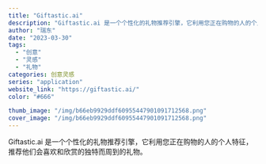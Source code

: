 ```yaml
---
title: "Giftastic.ai"
description: "Giftastic.ai 是一个个性化的礼物推荐引擎，它利用您正在购物的人的个人特征，推荐他们会喜欢和欣赏的独特而周到的"
author: "瑞东"
date: "2023-03-30"
tags:
  - "创意"
  - "灵感"
  - "礼物"
categories: 创意灵感
series: "application"
website_link: "https://giftastic.ai/"
color: "#666"

thumb_image: "/img/b66eb9929ddf60955447901091712568.png"
cover_image: "/img/b66eb9929ddf60955447901091712568.png"
---
```


Giftastic.ai 是一个个性化的礼物推荐引擎，它利用您正在购物的人的个人特征，推荐他们会喜欢和欣赏的独特而周到的礼物。 